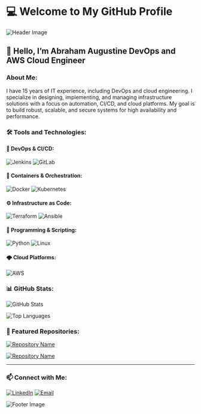 # 💻 Welcome to My GitHub Profile

![Header Image](https://encrypted-tbn0.gstatic.com/images?q=tbn:ANd9GcQ-ntnuTncGj98Fy-Mo_p9rpPKrUA_JSJELkQ&s)

## 👋 Hello, I’m Abraham Augustine **DevOps and AWS Cloud Engineer**

### About Me:
I have 15 years of IT experience, including DevOps and cloud engineering. I specialize in designing, implementing, and managing infrastructure solutions with a focus on automation, CI/CD, and cloud platforms. My goal is to build robust, scalable, and secure systems for high availability and performance.

### 🛠️ Tools and Technologies:

#### 🚀 DevOps & CI/CD:
![Jenkins](https://img.shields.io/badge/Jenkins-%232C5263.svg?style=for-the-badge&logo=Jenkins&logoColor=white)
![GitLab](https://img.shields.io/badge/GitLab-%23FCA121.svg?style=for-the-badge&logo=gitlab&logoColor=white)

#### 🐳 Containers & Orchestration:
![Docker](https://img.shields.io/badge/Docker-%232496ED.svg?style=for-the-badge&logo=docker&logoColor=white)
![Kubernetes](https://img.shields.io/badge/Kubernetes-%23326CE5.svg?style=for-the-badge&logo=kubernetes&logoColor=white)

#### ⚙️ Infrastructure as Code:
![Terraform](https://img.shields.io/badge/Terraform-%235835CC.svg?style=for-the-badge&logo=terraform&logoColor=white)
![Ansible](https://img.shields.io/badge/Ansible-%23EE0000.svg?style=for-the-badge&logo=ansible&logoColor=white)

#### 🐍 Programming & Scripting:
![Python](https://img.shields.io/badge/Python-%233776AB.svg?style=for-the-badge&logo=python&logoColor=white)
![Linux](https://img.shields.io/badge/Linux-%23FCC624.svg?style=for-the-badge&logo=linux&logoColor=black)

#### 🌩️ Cloud Platforms:
![AWS](https://img.shields.io/badge/AWS-%23232F3E.svg?style=for-the-badge&logo=amazon-aws&logoColor=white)

### 📊 GitHub Stats:

![GitHub Stats](https://github-readme-stats.vercel.app/api?username=yourusername&show_icons=true&theme=radical)

![Top Languages](https://github-readme-stats.vercel.app/api/top-langs/?username=yourusername&layout=compact&theme=radical&langs_count=5&hide=css,html&include_repo=python)

### 📂 Featured Repositories:

[![Repository Name](https://img.shields.io/badge/Repository-Terraform_Automation-green?style=for-the-badge)](https://github.com/abraham218?tab=repositories)

[![Repository Name](https://img.shields.io/badge/Repository-Cloud_Infrastructure-blue?style=for-the-badge)](https://github.com/abraham218?tab=repositories)

---

### 📫 Connect with Me:

[![LinkedIn](https://img.shields.io/badge/LinkedIn-%230A66C2.svg?style=for-the-badge&logo=linkedin&logoColor=white)](https://www.linkedin.com/in/abraham-augustine-78299376/)
[![Email](https://img.shields.io/badge/Email-%23D14836.svg?style=for-the-badge&logo=gmail&logoColor=white)](mailto:your.email@example.com)

![Footer Image](https://via.placeholder.com/1200x100.png?text=Happy+Coding+!)
